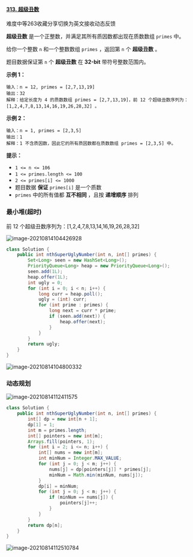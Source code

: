 #### [313. 超级丑数](https://leetcode-cn.com/problems/super-ugly-number/)

难度中等263收藏分享切换为英文接收动态反馈

**超级丑数** 是一个正整数，并满足其所有质因数都出现在质数数组 `primes` 中。

给你一个整数 `n` 和一个整数数组 `primes` ，返回第 `n` 个 **超级丑数** 。

题目数据保证第 `n` 个 **超级丑数** 在 **32-bit** 带符号整数范围内。

 

**示例 1：**

```
输入：n = 12, primes = [2,7,13,19]
输出：32 
解释：给定长度为 4 的质数数组 primes = [2,7,13,19]，前 12 个超级丑数序列为：[1,2,4,7,8,13,14,16,19,26,28,32] 。
```

**示例 2：**

```
输入：n = 1, primes = [2,3,5]
输出：1
解释：1 不含质因数，因此它的所有质因数都在质数数组 primes = [2,3,5] 中。
```

**提示：**

- `1 <= n <= 106`
- `1 <= primes.length <= 100`
- `2 <= primes[i] <= 1000`
- 题目数据 **保证** `primes[i]` 是一个质数
- `primes` 中的所有值都 **互不相同** ，且按 **递增顺序** 排列

### 最小堆(超时)

前 12 个超级丑数序列为：[1,2,4,7,8,13,14,16,19,26,28,32] 



![image-20210814104426928](C:\Users\solfeng\AppData\Roaming\Typora\typora-user-images\image-20210814104426928.png)

```java
class Solution {
    public int nthSuperUglyNumber(int n, int[] primes) {
        Set<Long> seen = new HashSet<Long>();
        PriorityQueue<Long> heap = new PriorityQueue<Long>();
        seen.add(1L);
        heap.offer(1L);
        int ugly = 0;
        for (int i = 0; i < n; i++) {
            long curr = heap.poll();
            ugly = (int) curr;
            for (int prime : primes) {
                long next = curr * prime;
                if (seen.add(next)) {
                    heap.offer(next);
                }
            }
        }
        return ugly;
    }
}
```

![image-20210814104800332](C:\Users\solfeng\AppData\Roaming\Typora\typora-user-images\image-20210814104800332.png)

### 动态规划

![image-20210814112411575](C:\Users\solfeng\AppData\Roaming\Typora\typora-user-images\image-20210814112411575.png)

```java
class Solution {
    public int nthSuperUglyNumber(int n, int[] primes) {
        int[] dp = new int[n + 1];
        dp[1] = 1;
        int m = primes.length;
        int[] pointers = new int[m];
        Arrays.fill(pointers, 1);
        for (int i = 2; i <= n; i++) {
            int[] nums = new int[m];
            int minNum = Integer.MAX_VALUE;
            for (int j = 0; j < m; j++) {
                nums[j] = dp[pointers[j]] * primes[j];
                minNum = Math.min(minNum, nums[j]);
            }
            dp[i] = minNum;
            for (int j = 0; j < m; j++) {
                if (minNum == nums[j]) {
                    pointers[j]++;
                }
            }
        }
        return dp[n];
    }
}
```

![image-20210814112510784](C:\Users\solfeng\AppData\Roaming\Typora\typora-user-images\image-20210814112510784.png)